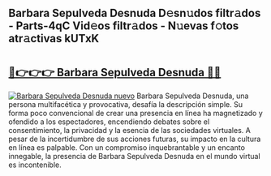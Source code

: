 ## Barbara Sepulveda Desnuda D𝚎sn𝚞dos filtr𝚊dos - Parts-4qC Vid𝚎os filtr𝚊dos - N𝚞evas f𝚘tos atr𝚊ctivas kUTxK

# <h2><a href="http://mb92v4.tromn.icu/?c=Barbara+Sepulveda+Desnuda">🔗👉👉👉 Barbara Sepulveda Desnuda 🔗🔗</a></h2>

[![Barbara Sepulveda Desnuda nuevo](https://i.imgur.com/pEAQMta.gif)](http://mb92v4.tromn.icu/?c=Barbara+Sepulveda+Desnuda)
Barbara Sepulveda Desnuda, una persona multifacética y provocativa, desafía la descripción simple. Su forma poco convencional de crear una presencia en línea ha magnetizado y ofendido a los espectadores, encendiendo debates sobre el consentimiento, la privacidad y la esencia de las sociedades virtuales. A pesar de la incertidumbre de sus acciones futuras, su impacto en la cultura en línea es palpable. Con un compromiso inquebrantable y un encanto innegable, la presencia de Barbara Sepulveda Desnuda en el mundo virtual es incontenible.
